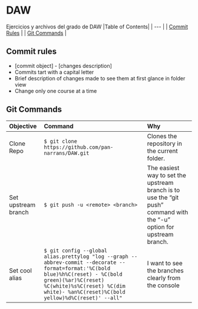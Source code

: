 # DAW
Ejercicios y archivos del grado de DAW
|Table of Contents|
| --- |
| [Commit Rules](https://github.com/pan-narrans/DAW#commit-rules) |
| [Git Commands](https://github.com/pan-narrans/DAW#git-commands) |



## Commit rules
* [commit object] - [changes description]
* Commits tart with a capital letter
* Brief description of changes made to see them at first glance in folder view
* Change only one course at a time

## Git Commands

|Objective|Command|Why|
| :--- | :--- | :--- |
|Clone Repo|`$ git clone https://github.com/pan-narrans/DAW.git`|Clones the repository in the current folder.
|Set upstream branch|`$ git push -u <remote> <branch>`|The easiest way to set the upstream branch is to use the “git push” command with the “-u” option for upstream branch.|
|Set cool alias|`$ git config --global alias.prettylog "log --graph --abbrev-commit --decorate --format=format:'%C(bold blue)%h%C(reset) - %C(bold green)(%ar)%C(reset) %C(white)%s%C(reset) %C(dim white)- %an%C(reset)%C(bold yellow)%d%C(reset)' --all"`|I want to see the branches clearly from the console|
